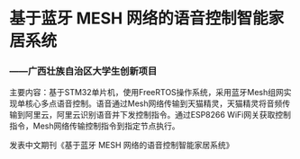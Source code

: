 # 基于蓝牙 MESH 网络的语音控制智能家居系统

### ——广西壮族自治区大学生创新项目

主要内容：基于STM32单片机，使用FreeRTOS操作系统，采用蓝牙Mesh组网实现单核心多点语音控制。语音通过Mesh网络传输到天猫精灵，天猫精灵将音频传输到阿里云，阿里云识别语音并下发控制指令。通过ESP8266 WiFi网关获取控制指令，Mesh网络传输控制指令到指定节点执行。

发表中文期刊《基于蓝牙 MESH 网络的语音控制智能家居系统》  
